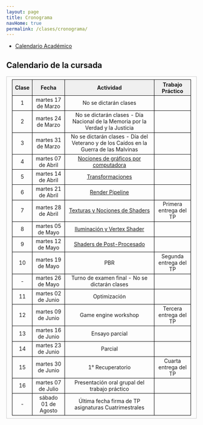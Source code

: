 ```yaml
---
layout: page
title: Cronograma
navHome: true
permalink: /clases/cronograma/
---
```


<style>

table {
  border-collapse: collapse;
  border-spacing: 0;
  font-size: 1em;
  border: 1px solid #CCC;
  margin: 0;
  padding: 0.5em 1em;
}

th {
 font-weight: bold;
  background-color: #F0F0F0;
  border:1px solid #000000;
}

td{
    border:1px solid #000000;
}

</style>

* [Calendario Académico](https://www.frba.utn.edu.ar/calendario-academico/)

## Calendario de la cursada

| Clase | Fecha               | Actividad    | Trabajo Práctico  |
|:-----:|:-------------------:|:------------:|:-----------------:|
|  1    | martes 17 de Marzo | No se dictarán clases ||
|  2    | martes 24 de Marzo | No se dictarán clases - Día Nacional de la Memoria por la Verdad y la Justicia ||
|  3    | martes 31 de Marzo | No se dictarán clases - Día del Veterano y de los Caídos en la Guerra de las Malvinas ||
|  4    | martes 07 de Abril | [Nociones de gráficos por computadora](https://docs.google.com/presentation/d/13SGHD1smmkZSZ5RZ9af4C0v_oaSXpK5pQ8SAOGsQN9A) ||
|  5    | martes 14 de Abril | [Transformaciones](https://docs.google.com/presentation/d/1Swn4KPXrVTW7QMxvIhDQIjBaBsWQer4SY2m5mc6LVGQ) ||
|  6    | martes 21 de Abril | [Render Pipeline](https://docs.google.com/presentation/d/1RQRYWBX9S9Qc5kwJmT_d2ASb7UfFxnlxSpODgkhI440) ||
|  7    | martes 28 de Abril | [Texturas y Nociones de Shaders](https://docs.google.com/presentation/d/1w1pWBYd3EHGwKs0o3v6ddjmhPZp5V6Hr-LEYHs5B3Mk) | Primera entrega del TP |
|  8    | martes 05 de Mayo | [Iluminación y Vertex Shader](https://docs.google.com/presentation/d/1nQ7xWib-3MoYDNirxEykiAHnsClffb00a57zjJyq7Zg) ||
|  9    | martes 12 de Mayo | [Shaders de Post-Procesado](https://docs.google.com/presentation/d/1kkOsSZJjFzbnZw1duE_E5TUtG-0bC0yRuDnhzPCD134) ||
| 10    | martes 19 de Mayo | PBR | Segunda entrega del TP |
|  -    | martes 26 de Mayo | Turno de examen final - No se dictarán clases ||
| 11    | martes 02 de Junio | Optimización ||
| 12    | martes 09 de Junio | Game engine workshop | Tercera entrega del TP |
| 13    | martes 16 de Junio | Ensayo parcial ||
| 14    | martes 23 de Junio | Parcial ||
| 15    | martes 30 de Junio | 1° Recuperatorio | Cuarta entrega del TP |
| 16    | martes 07 de Julio | Presentación oral grupal del trabajo práctico ||
|  -    | sábado 01 de Agosto | Última fecha firma de TP asignaturas Cuatrimestrales ||
